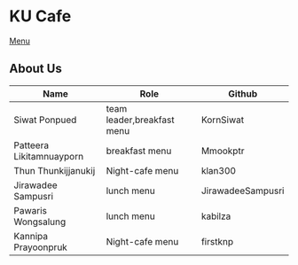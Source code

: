 # KU Cafe

[Menu](menu.md)

## About Us

| Name                     | Role                       | Github            |
| ------------------------ | -------------------------- | ----------------- |
| Siwat Ponpued            | team leader,breakfast menu | KornSiwat         |
| Patteera Likitamnuayporn | breakfast menu             | Mmookptr          |
| Thun Thunkijjanukij      | Night-cafe menu            | klan300           |
| Jirawadee Sampusri       | lunch menu                 | JirawadeeSampusri |
| Pawaris Wongsalung       | lunch menu                 | kabilza           |
| Kannipa Prayoonpruk      | Night-cafe menu            | firstknp          |
